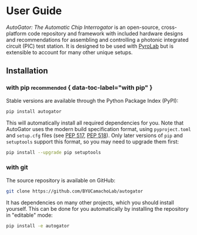 # User Guide

*AutoGator: The Automatic Chip Interrogator* is an open-source, cross-platform
code repository and framework with included hardware designs and
recommendations for assembling and controlling a photonic integrated circuit
(PIC) test station. It is designed to be used with
[PyroLab](https://pyrolab.readthedocs.io/en/latest/) but is extensible to
account for many other unique setups.

## Installation

### with pip <small>recommended</small> { data-toc-label="with pip" }

Stable versions are available through the Python Package Index (PyPI):

``` sh
pip install autogator
```

This will automatically install all required dependencies for you. Note that
AutoGator uses the modern build specification format, using ``pyproject.toml``
and ``setup.cfg`` files (see [PEP
517](https://www.python.org/dev/peps/pep-0517/), [PEP
518](https://www.python.org/dev/peps/pep-0518/)). Only later versions of
``pip`` and ``setuptools`` support this format, so you may need to upgrade them
first:

``` sh
pip install --upgrade pip setuptools
```

### with git

The source repository is available on GitHub:

``` sh
git clone https://github.com/BYUCamachoLab/autogator
```

It has dependencies on many other projects, which you should install yourself.
This can be done for you automatically by installing the repository in
"editable" mode:

``` sh
pip install -e autogator
```

